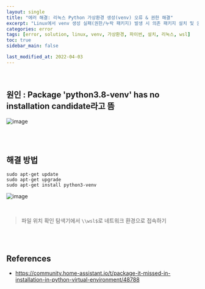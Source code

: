 ```yaml
---
layout: single
title: "에러 해결: 리눅스 Python 가상환경 생성(venv) 오류 & 권한 해결"
excerpt: "Linux에서 venv 생성 실패(권한/누락 패키지) 발생 시 의존 패키지 설치 및 권한 정비"
categories: error
tags: [error, solution, linux, venv, 가상환경, 파이썬, 설치, 리눅스, wsl]
toc: true
sidebar_main: false

last_modified_at: 2022-04-03
---
```


<br>

## 원인 : Package 'python3.8-venv' has no installation candidate라고 뜸

![image](https://user-images.githubusercontent.com/78655692/147743481-c73e25f9-2639-4382-8cbf-9d78d620fa9d.png)

<br>
<br>

## 해결 방법

```linux
sudo apt-get update
sudo apt-get upgrade
sudo apt-get install python3-venv
```

![image](https://user-images.githubusercontent.com/78655692/147743640-f2ef0b0a-c77b-4fec-b7a1-a0bb6e6cd460.png)

<br>

> 파일 위치 확인
> 탐색기에서 `\\wsl$`로 네트워크 환경으로 접속하기

<br>
<br>

## References

- <https://community.home-assistant.io/t/package-it-missed-in-installation-in-python-virtual-environment/48788>




